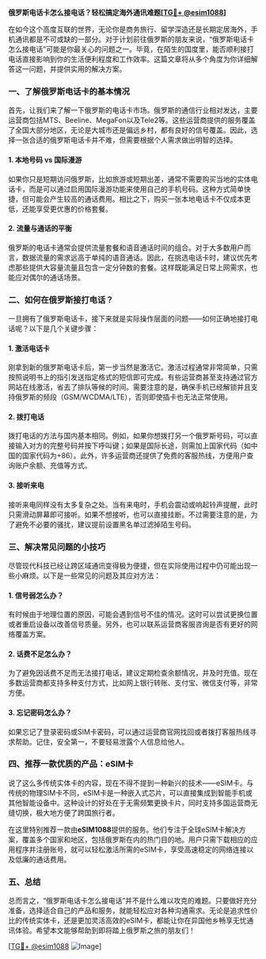 **俄罗斯电话卡怎么接电话？轻松搞定海外通讯难题[[TG💪+ @esim1088](https://t.me/s/esim1088)]**

在如今这个高度互联的世界，无论你是商务旅行、留学深造还是长期定居海外，手机通讯都是不可或缺的一部分。对于计划前往俄罗斯的朋友来说，“俄罗斯电话卡怎么接电话”可能是你最关心的问题之一。毕竟，在陌生的国度里，能否顺利接打电话直接影响到你的生活便利程度和工作效率。这篇文章将从多个角度为你详细解答这一问题，并提供实用的解决方案。

### 一、了解俄罗斯电话卡的基本情况

首先，让我们来了解一下俄罗斯的电话卡市场。俄罗斯的通信行业相对发达，主要运营商包括MTS、Beeline、MegaFon以及Tele2等。这些运营商提供的服务覆盖了全国大部分地区，无论是大城市还是偏远乡村，都有良好的信号覆盖。因此，选择一张合适的俄罗斯电话卡并不难，但需要根据个人需求做出明智的选择。

#### 1. **本地号码 vs 国际漫游**
如果你只是短期访问俄罗斯，比如旅游或短期出差，通常不需要购买当地的实体电话卡，而是可以通过启用国际漫游功能来使用自己的手机号码。这种方式简单快捷，但可能会产生较高的通话费用。相比之下，购买一张本地电话卡不仅成本更低，还能享受更优惠的价格套餐。

#### 2. **流量与通话的平衡**
俄罗斯的电话卡通常会提供流量套餐和语音通话时间的组合。对于大多数用户而言，数据流量的需求远高于单纯的语音通话。因此，在挑选电话卡时，建议优先考虑那些提供大容量流量且包含一定分钟数的套餐。这样既能满足日常上网需求，也能应对偶尔的通话场景。

### 二、如何在俄罗斯接打电话？

一旦拥有了俄罗斯电话卡，接下来就是实际操作层面的问题——如何正确地接打电话呢？以下是几个关键步骤：

#### 1. **激活电话卡**
刚拿到新的俄罗斯电话卡后，第一步当然是激活它。激活过程通常非常简单，只需按照说明书上的指引发送指定格式的短信即可完成。有些运营商甚至支持通过官方网站在线激活，省去了排队等候的时间。需要注意的是，确保手机已经解锁并且支持俄罗斯的频段（GSM/WCDMA/LTE），否则即使插卡也无法正常使用。

#### 2. **拨打电话**
拨打电话的方法与国内基本相同。例如，如果你想拨打另一个俄罗斯号码，可以直接输入对方的完整号码并按下呼叫键；如果是国际长途，则需加上国家代码（如中国的国家代码为+86）。此外，许多运营商还提供了免费的客服热线，方便用户查询账户余额、充值等方式。

#### 3. **接听来电**
接听来电同样没有太多复杂之处。当有来电时，手机会震动或响起铃声提醒，此时只需滑动屏幕即可接听。如果不想接听，也可以直接挂断。不过需要注意的是，为了避免不必要的骚扰，建议提前设置黑名单过滤掉陌生号码。

### 三、解决常见问题的小技巧

尽管现代科技已经让跨区域通讯变得极为便捷，但在实际使用过程中仍可能出现一些小麻烦。以下是一些常见的问题及其应对方法：

#### 1. **信号弱怎么办？**
有时候由于地理位置的原因，可能会遇到信号不佳的情况。这时可以尝试更换位置或者重启设备以改善信号质量。另外，也可以联系运营商客服咨询是否有更好的网络覆盖方案。

#### 2. **话费不足怎么办？**
为了避免因话费不足而无法接打电话，建议定期检查余额情况，并及时充值。现在多数运营商都支持多种支付方式，比如网上银行转账、支付宝、微信支付等，非常方便。

#### 3. **忘记密码怎么办？**
如果忘记了登录密码或SIM卡密码，可以通过运营商官网找回或者拨打客服热线寻求帮助。记住，安全第一，不要轻易泄露个人信息给他人。

### 四、推荐一款优质的产品：eSIM卡

说了这么多传统实体卡的内容，现在不得不提到一种新兴的技术——eSIM卡。与传统的物理SIM卡不同，eSIM卡是一种嵌入式芯片，可以直接集成到智能手机或其他智能设备中。这种设计的好处在于无需频繁更换卡片，同时支持多国运营商无缝切换，极大地方便了跨国旅行者。

在这里特别推荐一款由**eSIM1088**提供的服务。他们专注于全球eSIM卡解决方案，覆盖多个国家和地区，包括俄罗斯在内的热门目的地。用户只需下载相应的应用程序并注册账号，就可以轻松激活所需的eSIM卡，享受高速稳定的网络连接以及低廉的通话费用。

### 五、总结

总而言之，“俄罗斯电话卡怎么接电话”并不是什么难以攻克的难题。只要做好充分准备，选择适合自己的产品和服务，就能轻松应对各种沟通需求。无论是追求性价比的传统实体卡，还是更加灵活高效的eSIM卡，都能让你在异国他乡畅享无忧通讯体验。希望本文能够帮助到即将踏上俄罗斯之旅的朋友们！

[[TG💪+ @esim1088](https://t.me/s/esim1088) ![Image](https://i.postimg.cc/4NQfJmqS/Snipaste-2025-05-13-00-14-12.png)]